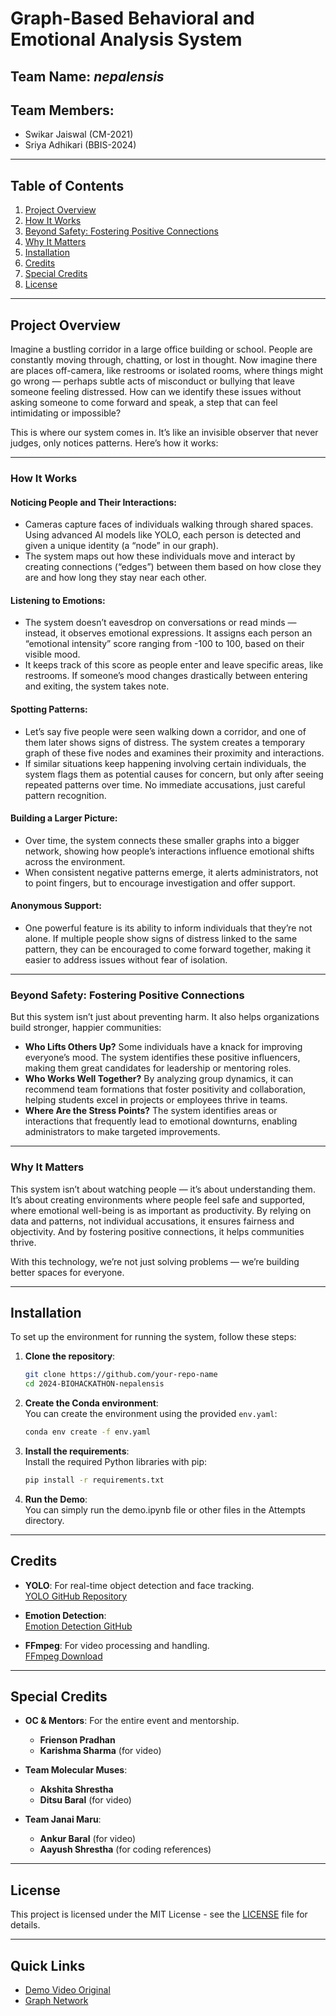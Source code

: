 # **Graph-Based Behavioral and Emotional Analysis System**

## **Team Name**: *nepalensis*  
## **Team Members**:  
- Swikar Jaiswal (CM-2021)  
- Sriya Adhikari (BBIS-2024)

---

## **Table of Contents**

1. [Project Overview](#project-overview)
2. [How It Works](#how-it-works)
3. [Beyond Safety: Fostering Positive Connections](#beyond-safety-fostering-positive-connections)
4. [Why It Matters](#why-it-matters)
5. [Installation](#installation)
6. [Credits](#credits)
7. [Special Credits](#special-credits)
8. [License](#license)

---

## **Project Overview**

Imagine a bustling corridor in a large office building or school. People are constantly moving through, chatting, or lost in thought. Now imagine there are places off-camera, like restrooms or isolated rooms, where things might go wrong — perhaps subtle acts of misconduct or bullying that leave someone feeling distressed. How can we identify these issues without asking someone to come forward and speak, a step that can feel intimidating or impossible?

This is where our system comes in. It’s like an invisible observer that never judges, only notices patterns. Here’s how it works:

---

### **How It Works**

#### **Noticing People and Their Interactions**:
- Cameras capture faces of individuals walking through shared spaces. Using advanced AI models like YOLO, each person is detected and given a unique identity (a “node” in our graph).
- The system maps out how these individuals move and interact by creating connections (“edges”) between them based on how close they are and how long they stay near each other.

#### **Listening to Emotions**:
- The system doesn’t eavesdrop on conversations or read minds — instead, it observes emotional expressions. It assigns each person an “emotional intensity” score ranging from -100 to 100, based on their visible mood.
- It keeps track of this score as people enter and leave specific areas, like restrooms. If someone’s mood changes drastically between entering and exiting, the system takes note.

#### **Spotting Patterns**:
- Let’s say five people were seen walking down a corridor, and one of them later shows signs of distress. The system creates a temporary graph of these five nodes and examines their proximity and interactions.
- If similar situations keep happening involving certain individuals, the system flags them as potential causes for concern, but only after seeing repeated patterns over time. No immediate accusations, just careful pattern recognition.

#### **Building a Larger Picture**:
- Over time, the system connects these smaller graphs into a bigger network, showing how people’s interactions influence emotional shifts across the environment.
- When consistent negative patterns emerge, it alerts administrators, not to point fingers, but to encourage investigation and offer support.

#### **Anonymous Support**:
- One powerful feature is its ability to inform individuals that they’re not alone. If multiple people show signs of distress linked to the same pattern, they can be encouraged to come forward together, making it easier to address issues without fear of isolation.

---

### **Beyond Safety: Fostering Positive Connections**

But this system isn’t just about preventing harm. It also helps organizations build stronger, happier communities:

- **Who Lifts Others Up?** Some individuals have a knack for improving everyone’s mood. The system identifies these positive influencers, making them great candidates for leadership or mentoring roles.
- **Who Works Well Together?** By analyzing group dynamics, it can recommend team formations that foster positivity and collaboration, helping students excel in projects or employees thrive in teams.
- **Where Are the Stress Points?** The system identifies areas or interactions that frequently lead to emotional downturns, enabling administrators to make targeted improvements.

---

### **Why It Matters**

This system isn’t about watching people — it’s about understanding them. It’s about creating environments where people feel safe and supported, where emotional well-being is as important as productivity. By relying on data and patterns, not individual accusations, it ensures fairness and objectivity. And by fostering positive connections, it helps communities thrive.

With this technology, we’re not just solving problems — we’re building better spaces for everyone.

---

## **Installation**

To set up the environment for running the system, follow these steps:

1. **Clone the repository**:  
    ```bash
    git clone https://github.com/your-repo-name
    cd 2024-BIOHACKATHON-nepalensis
    ```

2. **Create the Conda environment**:  
    You can create the environment using the provided `env.yaml`:
    ```bash
    conda env create -f env.yaml
    ```

3. **Install the requirements**:  
    Install the required Python libraries with pip:
    ```bash
    pip install -r requirements.txt
    ```
4. **Run the Demo**:  
    You can simply run the demo.ipynb file or other files in the Attempts directory.
---

## **Credits**

- **YOLO**: For real-time object detection and face tracking.  
    [YOLO GitHub Repository](https://github.com/ultralytics/yolov5)

- **Emotion Detection**:  
    [Emotion Detection GitHub](https://github.com/George-Ogden/emotion)

- **FFmpeg**: For video processing and handling.  
    [FFmpeg Download](https://ffmpeg.org/download.html)

---

## **Special Credits**

- **OC & Mentors**: For the entire event and mentorship.
  - **Frienson Pradhan**
  - **Karishma Sharma** (for video)
  
- **Team Molecular Muses**:  
  - **Akshita Shrestha**
  - **Ditsu Baral** (for video)

- **Team Janai Maru**:  
  - **Ankur Baral** (for video)  
  - **Aayush Shrestha** (for coding references)

---

## **License**

This project is licensed under the MIT License - see the [LICENSE](LICENSE) file for details.

---

## **Quick Links**

- [Demo Video Original](./Bully1Final.mp4)
- [Graph Network](./data/output/GraphWithEmotions.mp4)
